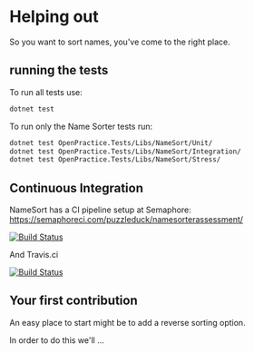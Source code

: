 
# Helping out

So you want to sort names, you've come to the right place.

## running the tests

To run all tests use:

```sh
dotnet test
```

To run only the Name Sorter tests run:
```sh
dotnet test OpenPractice.Tests/Libs/NameSort/Unit/
dotnet test OpenPractice.Tests/Libs/NameSort/Integration/
dotnet test OpenPractice.Tests/Libs/NameSort/Stress/
```

## Continuous Integration

NameSort has a CI pipeline setup at Semaphore: https://semaphoreci.com/puzzleduck/namesorterassessment/

[![Build Status](https://semaphoreci.com/api/v1/puzzleduck/namesorterassessment/branches/master/badge.svg)](https://semaphoreci.com/puzzleduck/namesorterassessment)

And Travis.ci

[![Build Status](https://travis-ci.org/PuZZleDucK/NameSorterAssessment.svg?branch=master)](https://travis-ci.org/PuZZleDucK/NameSorterAssessment)




## Your first contribution

An easy place to start might be to add a reverse sorting option.

In order to do this we'll ...
